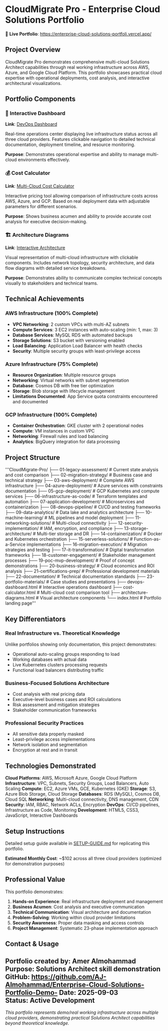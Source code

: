 # CloudMigrate Pro - Enterprise Cloud Solutions Portfolio

🚀 **Live Portfolio**: https://enterprise-cloud-solutions-portfoli.vercel.app/

## Project Overview

CloudMigrate Pro demonstrates comprehensive multi-cloud Solutions Architect capabilities through real working infrastructure across AWS, Azure, and Google Cloud Platform. This portfolio showcases practical cloud expertise with operational deployments, cost analysis, and interactive architectural visualizations.

## Portfolio Components

### 🎯 Interactive Dashboard
**Link**: [DevOps Dashboard](https://enterprise-cloud-solutions-portfoli.vercel.app/devops-dashboard.html)

Real-time operations center displaying live infrastructure status across all three cloud providers. Features clickable navigation to detailed technical documentation, deployment timeline, and resource monitoring.

**Purpose**: Demonstrates operational expertise and ability to manage multi-cloud environments effectively.

### 💰 Cost Calculator
**Link**: [Multi-Cloud Cost Calculator](https://enterprise-cloud-solutions-portfoli.vercel.app/cost-calculator.html)

Interactive pricing tool allowing comparison of infrastructure costs across AWS, Azure, and GCP. Based on real deployment data with adjustable parameters for different scenarios.

**Purpose**: Shows business acumen and ability to provide accurate cost analysis for executive decision-making.

### 🏗️ Architecture Diagrams
**Link**: [Interactive Architecture](https://enterprise-cloud-solutions-portfoli.vercel.app/architecture-diagrams.html)

Visual representation of multi-cloud infrastructure with clickable components. Includes network topology, security architecture, and data flow diagrams with detailed service breakdowns.

**Purpose**: Demonstrates ability to communicate complex technical concepts visually to stakeholders and technical teams.

## Technical Achievements

### AWS Infrastructure (100% Complete)
- **VPC Networking**: 2 custom VPCs with multi-AZ subnets
- **Compute Services**: 3 EC2 instances with auto-scaling (min: 1, max: 3)
- **Database Services**: MySQL RDS with automated backups
- **Storage Solutions**: S3 bucket with versioning enabled
- **Load Balancing**: Application Load Balancer with health checks
- **Security**: Multiple security groups with least-privilege access

### Azure Infrastructure (75% Complete)
- **Resource Organization**: Multiple resource groups
- **Networking**: Virtual networks with subnet segmentation
- **Database**: Cosmos DB with free tier optimization
- **Storage**: Blob storage with lifecycle management
- **Limitations Documented**: App Service quota constraints encountered and documented

### GCP Infrastructure (100% Complete)
- **Container Orchestration**: GKE cluster with 2 operational nodes
- **Compute**: VM instances in custom VPC
- **Networking**: Firewall rules and load balancing
- **Analytics**: BigQuery integration for data processing

## Project Structure

'''CloudMigrate-Pro/
├── 01-legacy-assessment/          # Current state analysis and cost comparison
├── 02-migration-strategy/         # Business case and technical strategy
├── 03-aws-deployment/            # Complete AWS infrastructure
├── 04-azure-deployment/          # Azure services with constraints documentation
├── 05-gcp-deployment/            # GCP Kubernetes and compute services
├── 06-infrastructure-as-code/    # Terraform templates and automation
├── 07-application-development/   # Microservices and containerization
├── 08-devops-pipeline/          # CI/CD and testing frameworks
├── 09-data-analytics/           # Data lake and analytics architecture
├── 10-machine-learning/         # ML pipelines and model deployment
├── 11-networking-solutions/     # Multi-cloud connectivity
├── 12-security-implementation/  # IAM, encryption, and compliance
├── 13-storage-architecture/     # Multi-tier storage and DR
├── 14-containerization/         # Docker and Kubernetes orchestration
├── 15-serverless-solutions/     # Function-as-a-Service implementations
├── 16-migration-execution/      # Migration strategies and testing
├── 17-it-transformation/        # Digital transformation frameworks
├── 18-customer-engagement/      # Stakeholder management processes
├── 19-poc-mvp-development/      # Proof of concept demonstrations
├── 20-business-strategy/        # Cloud economics and ROI analysis
├── 21-certifications-prep/      # Professional development materials
├── 22-documentation/           # Technical documentation standards
├── 23-portfolio-materials/     # Case studies and presentations
├── devops-dashboard.html       # Interactive operations dashboard
├── cost-calculator.html        # Multi-cloud cost comparison tool
├── architecture-diagrams.html  # Visual architecture components
└── index.html                 # Portfolio landing page'''

## Key Differentiators

### Real Infrastructure vs. Theoretical Knowledge
Unlike portfolios showing only documentation, this project demonstrates:
- Operational auto-scaling groups responding to load
- Working databases with actual data
- Live Kubernetes clusters processing requests
- Functional load balancers distributing traffic

### Business-Focused Solutions Architecture
- Cost analysis with real pricing data
- Executive-level business cases and ROI calculations
- Risk assessment and mitigation strategies
- Stakeholder communication frameworks

### Professional Security Practices
- All sensitive data properly masked
- Least-privilege access implementations
- Network isolation and segmentation
- Encryption at rest and in transit

## Technologies Demonstrated

**Cloud Platforms**: AWS, Microsoft Azure, Google Cloud Platform
**Infrastructure**: VPC, Subnets, Security Groups, Load Balancers, Auto Scaling
**Compute**: EC2, Azure VMs, GCE, Kubernetes (GKE)
**Storage**: S3, Azure Blob Storage, Cloud Storage
**Databases**: RDS (MySQL), Cosmos DB, Cloud SQL
**Networking**: Multi-cloud connectivity, DNS management, CDN
**Security**: IAM, RBAC, Network ACLs, Encryption
**DevOps**: CI/CD pipelines, Infrastructure as Code, Monitoring
**Development**: HTML5, CSS3, JavaScript, Interactive Dashboards

## Setup Instructions

Detailed setup guide available in [SETUP-GUIDE.md](./SETUP-GUIDE.md) for replicating this portfolio.

**Estimated Monthly Cost**: ~$102 across all three cloud providers (optimized for demonstration purposes)

## Professional Value

This portfolio demonstrates:
1. **Hands-on Experience**: Real infrastructure deployment and management
2. **Business Acumen**: Cost analysis and executive communication
3. **Technical Communication**: Visual architecture and documentation
4. **Problem-Solving**: Working within cloud provider limitations
5. **Security Awareness**: Proper data masking and access controls
6. **Project Management**: Systematic 23-phase implementation approach

## Contact & Usage

Portfolio created by: **Amer Almohammad**
Purpose: Solutions Architect skill demonstration
GitHub: https://github.com/AJ-Almohammad/Enterprise-Cloud-Solutions-Portfolio-Demo-
**Date**: 2025-09-03  
**Status**: Active Development
---
*This portfolio represents demo/real  working infrastructure across multiple cloud providers, demonstrating practical Solutions Architect capabilities beyond theoretical knowledge.*




